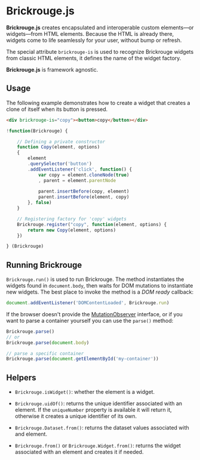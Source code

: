 # Brickrouge.js

**Brickrouge.js** creates encapsulated and interoperable custom elements—or widgets—from HTML elements. Because the HTML is already there, widgets come to life seamlessly for your user, without bump or refresh.

The special attribute `brickrouge-is` is used to recognize Brickrouge widgets from classic HTML elements, it defines the name of the widget factory.

**Brickrouge.js** is framework agnostic.

## Usage

The following example demonstrates how to create a widget that creates a clone of itself when its button is pressed.

```html
<div brickrouge-is="copy"><button>copy</button></div>
```

```js
!function(Brickrouge) {

	// Defining a private constructor
	function Copy(element, options)
	{
		element
		.querySelector('button')
		.addEventListener('click', function() {
			var copy = element.cloneNode(true)
			, parent = element.parentNode
			
			parent.insertBefore(copy, element)
			parent.insertBefore(element, copy)
		}, false)
	}

	// Registering factory for 'copy' widgets
	Brickrouge.register("copy", function(element, options) {
		return new Copy(element, options)
	})

} (Brickrouge)
```

## Running Brickrouge

`Brickrouge.run()` is used to run Brickrouge. The method instantiates the widgets found in `document.body`, then waits for DOM mutations to instantiate new widgets. The best place to invoke the method is a _DOM ready_ callback:

```js
document.addEventListener('DOMContentLoaded', Brickrouge.run)
```

If the browser doesn't provide the [MutationObserver][] interface, or if you want to parse a container yourself you can use the `parse()` method:

```js
Brickrouge.parse()
// or
Brickrouge.parse(document.body)

// parse a specific container
Brickrouge.parse(document.getElementById('my-container'))
```



## Helpers

- `Brickrouge.isWidget()`: whether the element is a widget.

- `Brickrouge.uidOf()`: returns the unique identifier associated with an element. If the `uniqueNumber` property is available it will return it, otherwise it creates a unique identifier of its own.

- `Brickrouge.Dataset.from()`: returns the dataset values associated with and element.

- `Brickrouge.from()` or `Brickrouge.Widget.from()`: returns the widget associated with an element and creates it if needed.





[MutationObserver]: https://developer.mozilla.org/en/docs/Web/API/MutationObserver